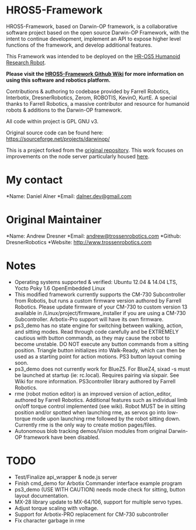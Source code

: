 HROS5-Framework
===============

HROS5-Framework, based on Darwin-OP framework, is a collaborative software project based on the open source Darwin-OP Framework, with the intent to continue development, implement an API to expose higher level functions of the framework, and develop additional features. 

This Framework was intended to be deployed on the [HR-OS5 Humanoid Research Robot](http://www.trossenrobotics.com/HR-OS5).

**Please visit the [HROS5-Framework Github Wiki](https://github.com/Interbotix/HROS5-Framework/wiki) for more information on using this software and robotics platform.**

Contributions & authoring to codebase provided by Farrell Robotics, Interbotix, DresnerRobotics, Zerom, ROBOTIS, KevinO, KurtE. A special thanks to Farrell Robotics, a massive contributor and resource for humanoid robots & additions to the Darwin-OP framework. 

All code within project is GPL GNU v3.

Original source code can be found here:
https://sourceforge.net/projects/darwinop/

This is a project forked from the [original repository](https://github.com/Interbotix/HROS5-Framework/). This work focuses on improvements on the node server particularly housed [here](https://github.com/dalner/HROS5-Framework/tree/master/Linux/project/node_server).

My contact
=====================
*Name: Daniel Alner
*Email: dalner.dev@gmail.com


Original Maintainer
==================
*Name: Andrew Dresner
*Email: andrew@trossenrobotics.com
*Github: DresnerRobotics
*Website: http://www.trossenrobotics.com


Notes
==================
* Operating systems supported & verified: Ubuntu 12.04 & 14.04 LTS, Yocto Poky 1.6 OpenEmbedded Linux
* This modified framework currently supports the CM-730 Subcontroller from Robotis, but runs a custom firmware version authored by Farrell Robotics. Please update firmware of your CM-730 to custom version 13 available in /Linux/project/firmware_installer if you are using a CM-730 Subcontroller. Arbotix-Pro support will have its own firmware.
* ps3_demo has no state engine for switching between walking, action, and sitting modes. Read through code carefully and be EXTREMELY cautious with button commands, as they may cause the robot to become unstable. DO NOT execute any button commands from a sitting position. Triangle button initializes into Walk-Ready, which can then be used as a starting point for action motions. PS3 button layout coming soon.
* ps3_demo does not currently work for BlueZ5. For BlueZ4, sixad -s must be launched at startup (ie: rc.local). Requires pairing via sixpair. See Wiki for more information. PS3controller library authored by Farrell Robotics.
* rme (robot motion editor) is an improved version of action_editor,  authored by Farrell Robotics. Additional features such as individual limb on/off torque control implemented (see wiki). Robot MUST be in sitting position and/or spotted when launching rme, as servos go into low-torque mode upon launching rme followed by the robot sitting down. Currently rme is the only way to create motion pages/files.
* Autonomous blob tracking demos/Vision modules from original Darwin-OP framework have been disabled.

TODO
=================
* Test/Finalize api_wrapper & node.js server
* Finish cmd_demo for Arbotix Commander interface example program
* ps3_demo (USE WITH CAUTION) needs mode check for sitting, button layout documentation. 
* MX-28 library update to MX-64/106, support for multiple servo types.
* Adjust torque scaling with voltage.
* Support for Arbotix-PRO replacement for CM-730 subcontroller
* Fix character garbage in rme



